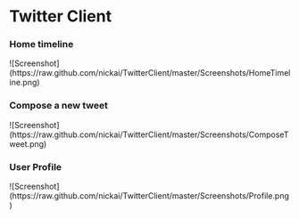 <h1>Twitter Client</h1>
<h3>Home timeline</h3>
![Screenshot](https://raw.github.com/nickai/TwitterClient/master/Screenshots/HomeTimeline.png)
<h3>Compose a new tweet</h3>
![Screenshot](https://raw.github.com/nickai/TwitterClient/master/Screenshots/ComposeTweet.png)
<h3>User Profile</h3>
![Screenshot](https://raw.github.com/nickai/TwitterClient/master/Screenshots/Profile.png)
